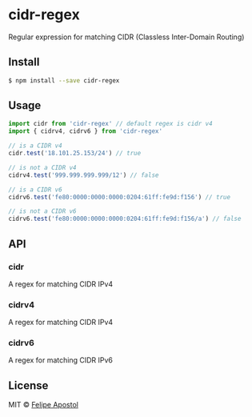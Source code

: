 # cidr-regex
Regular expression for matching CIDR (Classless Inter-Domain Routing)

## Install

```sh
$ npm install --save cidr-regex
```

## Usage

```js
import cidr from 'cidr-regex' // default regex is cidr v4
import { cidrv4, cidrv6 } from 'cidr-regex'

// is a CIDR v4
cidr.test('18.101.25.153/24') // true

// is not a CIDR v4
cidrv4.test('999.999.999.999/12') // false

// is a CIDR v6
cidrv6.test('fe80:0000:0000:0000:0204:61ff:fe9d:f156') // true

// is not a CIDR v6
cidrv6.test('fe80:0000:0000:0000:0204:61ff:fe9d:f156/a') // false
```

## API

### cidr

A regex for matching CIDR IPv4

### cidrv4

A regex for matching CIDR IPv4

### cidrv6

A regex for matching CIDR IPv6

## License

MIT © [Felipe Apostol](https://github.com/flipjs)

